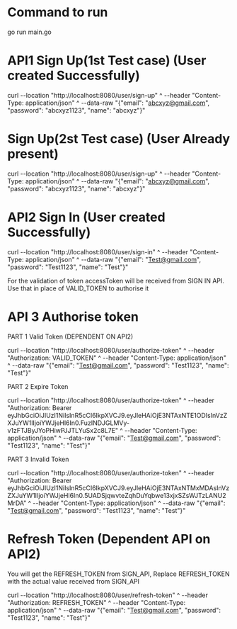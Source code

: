 # Command to run 
go run main.go

# API1 Sign Up(1st Test case) (User created Successfully)

curl --location "http://localhost:8080/user/sign-up" ^ --header "Content-Type: application/json" ^ --data-raw "{\"email\": \"abcxyz@gmail.com\", \"password\": \"abcxyz1123\", \"name\": \"abcxyz\"}"

#  Sign Up(2st Test case) (User Already present) 

curl --location "http://localhost:8080/user/sign-up" ^ --header "Content-Type: application/json" ^ --data-raw "{\"email\": \"abcxyz@gmail.com\", \"password\": \"abcxyz1123\", \"name\": \"abcxyz\"}"


# API2 Sign In (User created Successfully)

curl --location "http://localhost:8080/user/sign-in" ^
--header "Content-Type: application/json" ^
--data-raw "{\"email\": \"Test@gmail.com\", \"password\": \"Test1123\", \"name\": \"Test\"}"

For the validation of token accessToken will be received from SIGN IN API. Use that in place of VALID_TOKEN to authorise it
# API 3 Authorise token
 PART 1 Valid Token (DEPENDENT ON API2)
 
curl --location "http://localhost:8080/user/authorize-token" ^ --header "Authorization: VALID_TOKEN" ^ --header "Content-Type: application/json" ^  --data-raw "{\"email\": \"Test@gmail.com\", \"password\": \"Test1123\", \"name\": \"Test\"}"


PART 2 Expire Token

curl --location "http://localhost:8080/user/authorize-token" ^ --header "Authorization: Bearer eyJhbGciOiJIUzI1NiIsInR5cCI6IkpXVCJ9.eyJleHAiOjE3NTAxNTE1ODIsInVzZXJuYW1lIjoiYWJjeHl6In0.FuzINDJGLMVy-v1zFTJByJYoPHiwPJJTLYuSx2c8L7E" ^ --header "Content-Type: application/json" ^  --data-raw "{\"email\": \"Test@gmail.com\", \"password\": \"Test1123\", \"name\": \"Test\"}"

PART 3 Invalid Token

curl --location "http://localhost:8080/user/authorize-token" ^ --header "Authorization: Bearer eyJhbGciOiJIUzI1NiIsInR5cCI6IkpXVCJ9.eyJleHAiOjE3NTAxNTMxMDAsInVzZXJuYW1lIjoiYWJjeHl6In0.5UADSjqwvteZqhDuYqbwe13xjxSZsWJTzLANU2MrDA" ^ --header "Content-Type: application/json" ^  --data-raw "{\"email\": \"Test@gmail.com\", \"password\": \"Test1123\", \"name\": \"Test\"}"

# Refresh Token (Dependent API on API2)

You will get the REFRESH_TOKEN from SIGN_API, Replace REFRESH_TOKEN with the actual value received from SIGN_API 

curl --location "http://localhost:8080/user/refresh-token" ^ --header "Authorization: REFRESH_TOKEN" ^ --header "Content-Type: application/json" ^ --data-raw "{\"email\": \"Test@gmail.com\", \"password\": \"Test1123\", \"name\": \"Test\"}"
